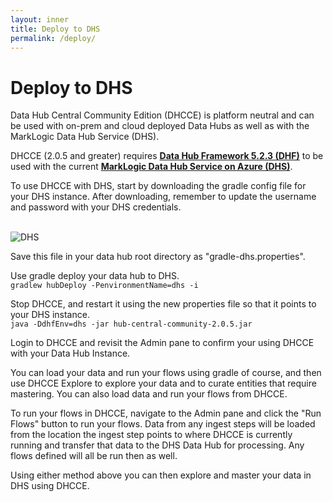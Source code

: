 ```yaml
---
layout: inner
title: Deploy to DHS
permalink: /deploy/
---
```

# Deploy to DHS

Data Hub Central Community Edition (DHCCE) is platform neutral and can be used with on-prem and cloud deployed Data Hubs as well as with the MarkLogic Data Hub Service (DHS).

DHCCE (2.0.5 and greater) requires **[Data Hub Framework 5.2.3 (DHF)](https://developer.marklogic.com/products/data-hub/)**  to be used with the current **[MarkLogic Data Hub Service on Azure (DHS)](https://docs.marklogic.com/cloudservices/azure/getting-started-azure.html)**.

To use DHCCE with DHS, start by downloading the gradle config file for your DHS instance. After downloading, remember to update the username and password with your DHS credentials. <br><br>

![DHS](/data-hub-central-community/images/DHS-1.png)


Save this file in your data hub root directory as         "gradle-dhs.properties".<br>

Use gradle deploy your data hub to DHS.<br>
```gradlew hubDeploy -PenvironmentName=dhs -i  ```   

Stop DHCCE, and restart it using the new properties file so that it points to your DHS instance.<br>
```java -DdhfEnv=dhs -jar hub-central-community-2.0.5.jar ```

Login to DHCCE and revisit the Admin pane to confirm your using DHCCE with your Data Hub Instance.<br>

You can load your data and run your flows using gradle of course, and then use DHCCE Explore to explore your data and to curate entities that require mastering.  You can also load data and run your flows from DHCCE. <br>

To run your flows in DHCCE, navigate to the Admin pane and click the "Run Flows" button to run your flows.  Data from any ingest steps will be loaded from the location the ingest step points to where DHCCE is currently running and transfer that data to the DHS Data Hub for processing.  Any flows defined will all be run then as well.<br>

Using either method above you can then explore and master your data in DHS using DHCCE.
